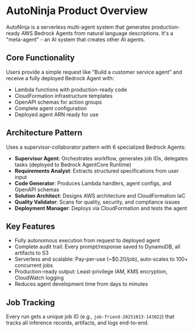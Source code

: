 # AutoNinja Product Overview

AutoNinja is a serverless multi-agent system that generates production-ready AWS Bedrock Agents from natural language descriptions. It's a "meta-agent" - an AI system that creates other AI agents.

## Core Functionality

Users provide a simple request like "Build a customer service agent" and receive a fully deployed Bedrock Agent with:
- Lambda functions with production-ready code
- CloudFormation infrastructure templates
- OpenAPI schemas for action groups
- Complete agent configuration
- Deployed agent ARN ready for use

## Architecture Pattern

Uses a supervisor-collaborator pattern with 6 specialized Bedrock Agents:
- **Supervisor Agent**: Orchestrates workflow, generates job IDs, delegates tasks (deployed to Bedrock AgentCore Runtime)
- **Requirements Analyst**: Extracts structured specifications from user input
- **Code Generator**: Produces Lambda handlers, agent configs, and OpenAPI schemas
- **Solution Architect**: Designs AWS architecture and CloudFormation IaC
- **Quality Validator**: Scans for quality, security, and compliance issues
- **Deployment Manager**: Deploys via CloudFormation and tests the agent

## Key Features

- Fully autonomous execution from request to deployed agent
- Complete audit trail: Every prompt/response saved to DynamoDB, all artifacts to S3
- Serverless and scalable: Pay-per-use (~$0.20/job), auto-scales to 100+ concurrent jobs
- Production-ready output: Least-privilege IAM, KMS encryption, CloudWatch logging
- Reduces agent development time from days to minutes

## Job Tracking

Every run gets a unique job ID (e.g., `job-friend-20251013-143022`) that tracks all inference records, artifacts, and logs end-to-end.
